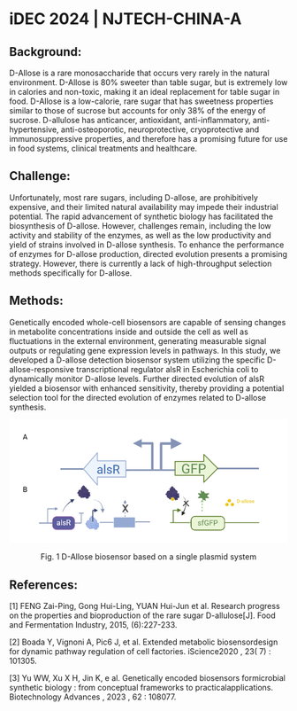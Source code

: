 # iDEC 2024 | NJTECH-CHINA-A

## Background:
  D-Allose is a rare monosaccharide that occurs very rarely in the natural environment. D-Allose is 80% sweeter than table sugar, but is extremely low in calories and non-toxic, making it an ideal replacement for table sugar in food. D-Allose is a low-calorie, rare sugar that has sweetness properties similar to those of sucrose but accounts for only 38% of the energy of sucrose. D-allulose has anticancer, antioxidant, anti-inflammatory, anti-hypertensive, anti-osteoporotic, neuroprotective, cryoprotective and immunosuppressive properties, and therefore has a promising future for use in food systems, clinical treatments and healthcare.

## Challenge:
  Unfortunately, most rare sugars, including D-allose, are prohibitively expensive, and their limited natural availability may impede their industrial potential.
  The rapid advancement of synthetic biology has facilitated the biosynthesis of D-allose. However, challenges remain, including the low activity and stability of the enzymes, as well as the low productivity and yield of strains involved in D-allose synthesis. To enhance the performance of enzymes for D-allose production, directed evolution presents a promising strategy. However, there is currently a lack of high-throughput selection methods specifically for D-allose.

## Methods:
  Genetically encoded whole-cell biosensors are capable of sensing changes in metabolite concentrations inside and outside the cell as well as fluctuations in the external environment, generating measurable signal outputs or regulating gene expression levels in pathways.
  In this study, we developed a D-allose detection biosensor system utilizing the specific D-allose-responsive transcriptional regulator alsR in Escherichia coli to dynamically monitor D-allose levels. Further directed evolution of alsR yielded a biosensor with enhanced sensitivity, thereby providing a potential selection tool for the directed evolution of enzymes related to D-allose synthesis.

![Image](../docs/img/1.png)
<center>Fig. 1 D-Allose biosensor based on a single plasmid system</center>

## References:
[1]	FENG Zai-Ping, Gong Hui-Ling, YUAN Hui-Jun et al. Research progress on the properties and bioproduction of the rare sugar D-allulose[J]. Food and Fermentation Industry, 2015, (6):227-233.

[2]	Boada Y, Vignoni A, Pic6 J, et al. Extended metabolic biosensordesign for dynamic pathway regulation of cell factories. iScience2020 , 23( 7) : 101305.

[3]	Yu WW, Xu X H, Jin K, e al. Genetically encoded biosensors formicrobial synthetic biology : from conceptual frameworks to practicalapplications. Biotechnology Advances , 2023 , 62 : 108077. 






